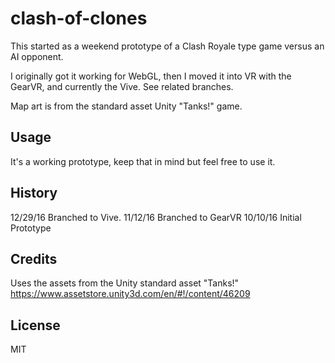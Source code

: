# clash-of-clones

This started as a weekend prototype of a Clash Royale type game versus an AI opponent.

I originally got it working for WebGL, then I moved it into VR with the GearVR, and currently the Vive.  See related branches.

Map art is from the standard asset Unity "Tanks!" game.

## Usage

It's a working prototype, keep that in mind but feel free to use it.

## History

12/29/16 Branched to Vive.
11/12/16 Branched to GearVR
10/10/16 Initial Prototype

## Credits

Uses the assets from the Unity standard asset "Tanks!"
https://www.assetstore.unity3d.com/en/#!/content/46209

## License

MIT
